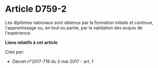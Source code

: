 # Article D759-2

Les diplômes nationaux sont obtenus par la formation initiale et continue, l'apprentissage ou, en tout ou partie, par la
validation des acquis de l'expérience.

**Liens relatifs à cet article**

_Créé par_:

  - Décret n°2017-718 du 2 mai 2017 - art. 1

